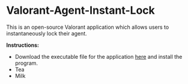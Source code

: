 # Valorant-Agent-Instant-Lock

This is an open-source Valorant application which allows users to instantaneously lock their agent.

<b>Instructions: </b>
<ul>
  <li>Download the executable file for the application <a href=''>here</a> and install the program.</li>
  <li>Tea</li>
  <li>Milk</li>
</ul>  
